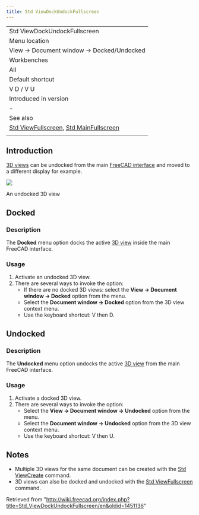 ```yaml
---
title: Std ViewDockUndockFullscreen
---
```


|                                                                                                                                |
| ------------------------------------------------------------------------------------------------------------------------------ |
| Std ViewDockUndockFullscreen                                                                                                   |
| Menu location                                                                                                                  |
| View → Document window → Docked/Undocked                                                                                       |
| Workbenches                                                                                                                    |
| All                                                                                                                            |
| Default shortcut                                                                                                               |
| V D / V U                                                                                                                      |
| Introduced in version                                                                                                          |
| -                                                                                                                              |
| See also                                                                                                                       |
| [Std ViewFullscreen](/Std_ViewFullscreen "Std ViewFullscreen"), [Std MainFullscreen](/Std_MainFullscreen "Std MainFullscreen") |
|                                                                                                                                |

## Introduction

[3D views](/3D_view "3D view") can be undocked from the main [FreeCAD interface](/Interface "Interface") and moved to a different display for example.

![](/images/FinestraNonAgganciata.png)

An undocked 3D view

## Docked

### Description

The **Docked** menu option docks the active [3D view](/3D_view "3D view") inside the main FreeCAD interface.

### Usage

1. Activate an undocked 3D view.
2. There are several ways to invoke the option:
   - If there are no docked 3D views: select the **View → Document window → Docked** option from the menu.
   - Select the **Document window → Docked** option from the 3D view context menu.
   - Use the keyboard shortcut: V then D.

## Undocked

### Description

The **Undocked** menu option undocks the active [3D view](/3D_view "3D view") from the main FreeCAD interface.

### Usage

1. Activate a docked 3D view.
2. There are several ways to invoke the option:
   - Select the **View → Document window → Undocked** option from the menu.
   - Select the **Document window → Undocked** option from the 3D view context menu.
   - Use the keyboard shortcut: V then U.

## Notes

- Multiple 3D views for the same document can be created with the [Std ViewCreate](/Std_ViewCreate "Std ViewCreate") command.
- 3D views can also be docked and undocked with the [Std ViewFullscreen](/Std_ViewFullscreen "Std ViewFullscreen") command.

Retrieved from "<http://wiki.freecad.org/index.php?title=Std_ViewDockUndockFullscreen/en&oldid=1451136>"

